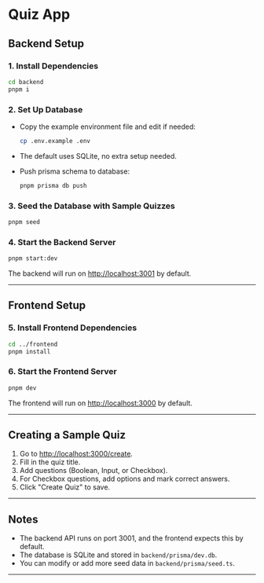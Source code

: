 # Quiz App

## Backend Setup

### 1. Install Dependencies

```bash
cd backend
pnpm i
```

### 2. Set Up Database

- Copy the example environment file and edit if needed:
  ```bash
  cp .env.example .env
  ```
- The default uses SQLite, no extra setup needed.

- Push prisma schema to database:
  ```bash
  pnpm prisma db push
  ```

### 3. Seed the Database with Sample Quizzes

```bash
pnpm seed
```

### 4. Start the Backend Server

```bash
pnpm start:dev
```

The backend will run on [http://localhost:3001](http://localhost:3001) by default.

---

## Frontend Setup

### 5. Install Frontend Dependencies

```bash
cd ../frontend
pnpm install
```

### 6. Start the Frontend Server

```bash
pnpm dev
```

The frontend will run on [http://localhost:3000](http://localhost:3000) by default.

---


## Creating a Sample Quiz

1. Go to [http://localhost:3000/create](http://localhost:3000/create).
2. Fill in the quiz title.
3. Add questions (Boolean, Input, or Checkbox).
4. For Checkbox questions, add options and mark correct answers.
5. Click "Create Quiz" to save.

---

## Notes

- The backend API runs on port 3001, and the frontend expects this by default.
- The database is SQLite and stored in `backend/prisma/dev.db`.
- You can modify or add more seed data in `backend/prisma/seed.ts`.

---
